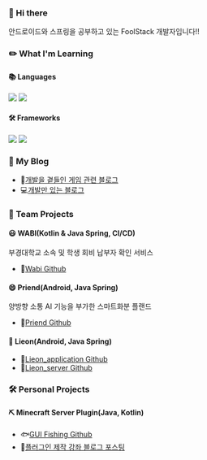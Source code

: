 ### 👋 Hi there 
안드로이드와 스프링을 공부하고 있는 FoolStack 개발자입니다!!


### ✏️ What I'm Learning
#### 📚 Languages 
![](https://img.shields.io/badge/Java-ED8B00?style=for-the-badge&logo=openjdk&logoColor=white) ![](https://img.shields.io/badge/Kotlin-0095D5?&style=for-the-badge&logo=kotlin&logoColor=white)
#### 🛠️ Frameworks 
![](https://img.shields.io/badge/Android-3DDC84?style=for-the-badge&logo=android&logoColor=white) ![](https://img.shields.io/badge/Spring-6DB33F?style=for-the-badge&logo=spring&logoColor=white)



### 📝 My Blog
- 💬[개발을 곁들인 게임 관련 블로그](https://zepelown.tistory.com/)  
- 💻[개발만 있는 블로그](https://namamim.tistory.com/)


### 🚀 Team Projects
#### 😃 WABI(Kotlin & Java Spring, CI/CD)
부경대학교 소속 및 학생 회비 납부자 확인 서비스
- 🔗[Wabi Github](https://github.com/pknu-wap/WABI-BE)
#### 😄 Priend(Android, Java Spring)
양방향 소통 AI 기능을 부가한 스마트화분 플랜드  
- 🔗[Priend Github](https://github.com/Zepelown/Priend)
#### 📲 Lieon(Android, Java Spring)
- 🔗[Lieon_application Github](https://github.com/LIE-ON/Lieon_application)  
- 🔗[Lieon_server Github](https://github.com/LIE-ON/Lieon_server)

### 🛠️ Personal Projects
#### ⛏️ Minecraft Server Plugin(Java, Kotlin)
- 🐟[GUI Fishing Github](https://github.com/Zepelown/GUI-Fishing)
- 📘[플러그인 제작 강좌 블로그 포스팅](https://zepelown.tistory.com/category/%EB%A7%88%EC%9D%B8%ED%81%AC%EB%9E%98%ED%94%84%ED%8A%B8)


<!--
**Zepelown/Zepelown** is a ✨ _special_ ✨ repository because its `README.md` (this file) appears on your GitHub profile.

Here are some ideas to get you started:

- 🔭 I’m currently working on ...
- 🌱 I’m currently learning ...
- 👯 I’m looking to collaborate on ...
- 🤔 I’m looking for help with ...
- 💬 Ask me about ...
- 📫 How to reach me: ...
- 😄 Pronouns: ...
- ⚡ Fun fact: ...
-->
